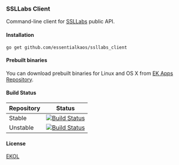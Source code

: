 ### SSLLabs Client

Command-line client for [SSLLabs](https://www.ssllabs.com) public API.

#### Installation

````
go get github.com/essentialkaos/ssllabs_client
````

#### Prebuilt binaries

You can download prebuilt binaries for Linux and OS X from [EK Apps Repository](https://apps.kaos.io/ssllabs-client/).

#### Build Status

| Repository | Status |
|------------|--------|
| Stable | [![Build Status](https://travis-ci.org/essentialkaos/ssllabs_client.svg?branch=master)](https://travis-ci.org/essentialkaos/ssllabs_client) |
| Unstable | [![Build Status](https://travis-ci.org/essentialkaos/ssllabs_client.svg?branch=develop)](https://travis-ci.org/essentialkaos/ssllabs_client) |

#### License

[EKOL](https://essentialkaos.com/ekol)
